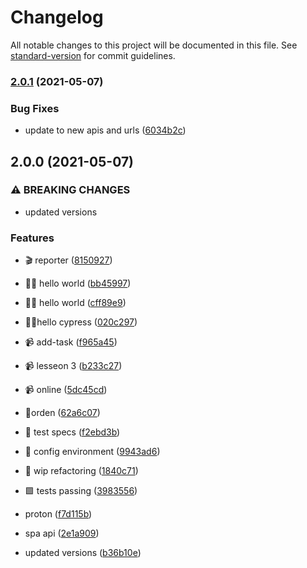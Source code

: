 # Changelog

All notable changes to this project will be documented in this file. See [standard-version](https://github.com/conventional-changelog/standard-version) for commit guidelines.

### [2.0.1](https://github.com/LabsAdemy/WebTesting_e2e-functional_cypress_Labs/compare/v2.0.0...v2.0.1) (2021-05-07)


### Bug Fixes

* update to new apis and urls ([6034b2c](https://github.com/LabsAdemy/WebTesting_e2e-functional_cypress_Labs/commit/6034b2c335235aaad2ac9bf4e3477a07e7264471))

## 2.0.0 (2021-05-07)


### ⚠ BREAKING CHANGES

* updated versions

### Features

* 🎬 reporter ([8150927](https://github.com/LabsAdemy/WebTesting_e2e-functional_cypress_Labs/commit/8150927b916b5cdc7dc0b9cc1f72be9859f341ee))
* 👶🏼 hello world ([bb45997](https://github.com/LabsAdemy/WebTesting_e2e-functional_cypress_Labs/commit/bb45997bf95ea19582e4bd2873d2215f024ff4e4))
* 👶🏼 hello world ([cff89e9](https://github.com/LabsAdemy/WebTesting_e2e-functional_cypress_Labs/commit/cff89e95f0d55bb95c009d3daf5f4fc751c919d9))
* 👶🏼hello cypress ([020c297](https://github.com/LabsAdemy/WebTesting_e2e-functional_cypress_Labs/commit/020c2979b9c328a22d9ebfd55b47452859b27a57))
* 📹 add-task ([f965a45](https://github.com/LabsAdemy/WebTesting_e2e-functional_cypress_Labs/commit/f965a45391ac734d42d4eb3256c695c0d66219fe))
* 📹 lesseon 3 ([b233c27](https://github.com/LabsAdemy/WebTesting_e2e-functional_cypress_Labs/commit/b233c278a3d1dcf9adbc358e81a7fcb177486cc7))
* 📹 online ([5dc45cd](https://github.com/LabsAdemy/WebTesting_e2e-functional_cypress_Labs/commit/5dc45cdac9a38c3bf608ba56acecdde6d098b5c6))
* 🔢orden ([62a6c07](https://github.com/LabsAdemy/WebTesting_e2e-functional_cypress_Labs/commit/62a6c07715ae399d27fdc92066d5d6508bad5ca4))
* 🔬 test specs ([f2ebd3b](https://github.com/LabsAdemy/WebTesting_e2e-functional_cypress_Labs/commit/f2ebd3be5ccd915f7738decfb9ed3a6c775e4b84))
* 🚧 config environment ([9943ad6](https://github.com/LabsAdemy/WebTesting_e2e-functional_cypress_Labs/commit/9943ad642952ba26a7578c596de3f292903b6678))
* 🚧 wip refactoring ([1840c71](https://github.com/LabsAdemy/WebTesting_e2e-functional_cypress_Labs/commit/1840c71ab2e2f7c9b60f5ae216425a9462d591d9))
* 🟩 tests passing ([3983556](https://github.com/LabsAdemy/WebTesting_e2e-functional_cypress_Labs/commit/3983556ba2593422a94bb0bde72a6034a5ac6b53))
* proton ([f7d115b](https://github.com/LabsAdemy/WebTesting_e2e-functional_cypress_Labs/commit/f7d115b376d6f18dd5d31ce3c242a531d666f7d1))
* spa api ([2e1a909](https://github.com/LabsAdemy/WebTesting_e2e-functional_cypress_Labs/commit/2e1a909f650b97161ae57883c082c27fc7199319))


* updated versions ([b36b10e](https://github.com/LabsAdemy/WebTesting_e2e-functional_cypress_Labs/commit/b36b10e1af22edfda232d1d204ff69af188fac05))
